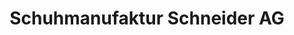 ---
title: "Schuhmanufaktur Schneider AG"
url: /amriswil/schuhmanufaktur-schneider-ag/
shop: Schuhe
---